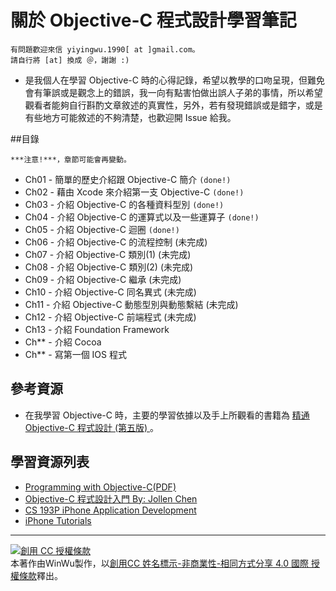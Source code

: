 # 關於 Objective-C 程式設計學習筆記

```
有問題歡迎來信 yiyingwu.1990[ at ]gmail.com。
請自行將 [at] 換成 ＠，謝謝 :)
```

* 是我個人在學習 Objective-C 時的心得記錄，希望以教學的口吻呈現，但難免會有筆誤或是觀念上的錯誤，我一向有點害怕做出誤人子弟的事情，所以希望觀看者能夠自行斟酌文章敘述的真實性，另外，若有發現錯誤或是錯字，或是有些地方可能敘述的不夠清楚，也歡迎開 Issue 給我。


##目錄

```
***注意!***，章節可能會再變動。
```

* Ch01 - 簡單的歷史介紹跟 Objective-C 簡介 `(done!)`
* Ch02 - 藉由 Xcode 來介紹第一支 Objective-C  `(done!)`
* Ch03 - 介紹 Objective-C 的各種資料型別 `(done!)`
* Ch04 - 介紹 Objective-C 的運算式以及一些運算子 `(done!)`
* Ch05 - 介紹 Objective-C 迴圈  `(done!)`
* Ch06 - 介紹 Objective-C 的流程控制 (未完成)
* Ch07 - 介紹 Objective-C 類別(1) (未完成)	
* Ch08 - 介紹 Objective-C 類別(2) (未完成)
* Ch09 - 介紹 Objective-C 繼承 (未完成)
* Ch10 - 介紹 Objective-C 同名異式 (未完成)
* Ch11 - 介紹 Objective-C 動態型別與動態繫結  (未完成)
* Ch12 - 介紹 Objective-C 前端程式 (未完成)
* Ch13 - 介紹 Foundation Framework
* Ch** - 介紹 Cocoa
* Ch** - 寫第一個 IOS 程式

<!--
* Ch** - Lab1 : 實作 IOS 程式 (實作主題未定)
* Ch** - Lab2 : 實作 IOS 程式 (實作主題未定)

## 附錄
* Topic - 撰寫 APP 開發企劃書
-->

## 參考資源
* 在我學習 Objective-C 時，主要的學習依據以及手上所觀看的書籍為 [精通 Objective-C 程式設計 (第五版)
](http://www.books.com.tw/products/0010574124)。


## 學習資源列表
* [Programming with Objective-C(PDF)](https://developer.apple.com/library/mac/documentation/Cocoa/Conceptual/ProgrammingWithObjectiveC/ProgrammingWithObjectiveC.pdf)
* [Objective-C 程式設計入門 By: Jollen Chen](http://www.mokoversity.com/course/ios/objective-c-overview)
* [CS 193P iPhone Application Development](http://www.stanford.edu/class/cs193p/cgi-bin/drupal/)
* [iPhone Tutorials](http://www.raywenderlich.com/tutorials)

---

<a rel="license" href="http://creativecommons.org/licenses/by-nc-sa/4.0/"><img alt="創用 CC 授權條款" style="border-width:0" src="http://i.creativecommons.org/l/by-nc-sa/4.0/88x31.png" /></a><br />本著作由<span xmlns:cc="http://creativecommons.org/ns#" property="cc:attributionName">WinWu</span>製作，以<a rel="license" href="http://creativecommons.org/licenses/by-nc-sa/4.0/">創用CC 姓名標示-非商業性-相同方式分享 4.0 國際 授權條款</a>釋出。